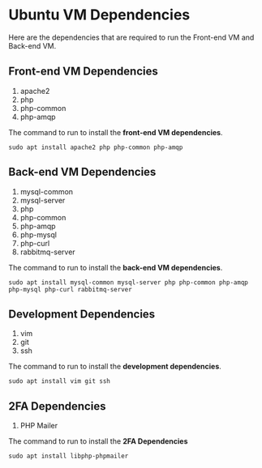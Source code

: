 # Ubuntu VM Dependencies
Here are the dependencies that are required to run the Front-end VM and Back-end VM.

## Front-end VM Dependencies
1. apache2
2. php
3. php-common
4. php-amqp

The command to run to install the **front-end VM dependencies**.
```
sudo apt install apache2 php php-common php-amqp
```
## Back-end VM Dependencies
1. mysql-common
2. mysql-server
3. php
4. php-common
5. php-amqp
6. php-mysql
7. php-curl
8. rabbitmq-server

The command to run to install the **back-end VM dependencies**.
```
sudo apt install mysql-common mysql-server php php-common php-amqp php-mysql php-curl rabbitmq-server
```

## Development Dependencies
1. vim
2. git
3. ssh

The command to run to install the **development dependencies**.
```
sudo apt install vim git ssh
```

## 2FA Dependencies
1. PHP Mailer

The command to run to install the **2FA Dependencies**
```
sudo apt install libphp-phpmailer
```
